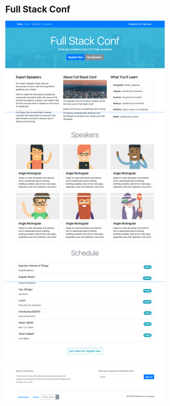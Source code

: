 <h1>Full Stack Conf</h1>

<img src="https://github.com/rxh143030/Front-End-Dev./blob/master/Full_Stack_Conf/Cover/1.png">
<img src="https://github.com/rxh143030/Front-End-Dev./blob/master/Full_Stack_Conf/Cover/2.png">
<img src="https://github.com/rxh143030/Front-End-Dev./blob/master/Full_Stack_Conf/Cover/3.png">
<img src="https://github.com/rxh143030/Front-End-Dev./blob/master/Full_Stack_Conf/Cover/4.png">
<img src="https://github.com/rxh143030/Front-End-Dev./blob/master/Full_Stack_Conf/Cover/5.png">
